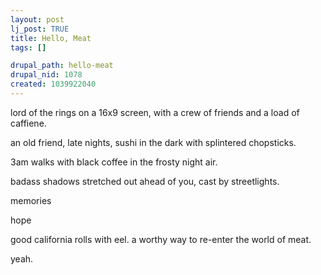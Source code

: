 ```yaml
--- 
layout: post
lj_post: TRUE
title: Hello, Meat
tags: []

drupal_path: hello-meat
drupal_nid: 1078
created: 1039922040
---
```

lord of the rings on a 16x9 screen, with a crew of friends and a load of caffiene.

an old friend, late nights, sushi in the dark with splintered chopsticks.

3am walks with black coffee in the frosty night air.

badass shadows stretched out ahead of you, cast by streetlights.

memories

hope

good california rolls with eel. a worthy way to re-enter the world of meat.

yeah.
